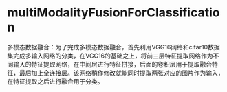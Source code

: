 # multiModalityFusionForClassification
多模态数据融合：为了完成多模态数据融合，首先利用VGG16网络和cifar10数据集完成多输入网络的分类，在VGG16的基础之上，将前三层特征提取网络作为不同输入的特征提取网络，在中间层进行特征拼接，后面的卷积层用于提取融合特征，最后加上全连接层。该网络稍作修改就能同时提取两张对应的图片作为输入，在特征提取之后进行融合用于分类。
